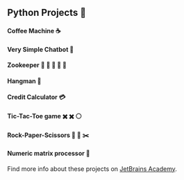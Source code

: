 ## Python Projects :snake:
#### Coffee Machine :coffee:
#### Very Simple Chatbot :robot:
#### Zookeeper :gorilla: :lion: :tiger: :elephant: :bear: 
#### Hangman :bust_in_silhouette:	
#### Credit Calculator :credit_card:
#### Tic-Tac-Toe game :heavy_multiplication_x: :heavy_multiplication_x: :white_circle:
#### Rock-Paper-Scissors :gem: :scroll: :scissors: 
#### Numeric matrix processor :1234:

Find more info about these projects on [JetBrains Academy](https://www.jetbrains.com/academy/).
